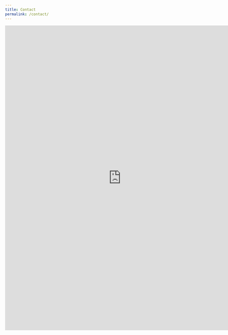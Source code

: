 ```yaml
---
title: Contact
permalink: /contact/
---
```


<iframe src="https://docs.google.com/forms/d/e/1FAIpQLSeab1I4JjayXxeAcr9P3BYyssqbV-yC_GYmhV4fppY2tATWVw/viewform?embedded=true" width="760" height="1000" frameborder="0" marginheight="0" marginwidth="0">Loading...</iframe>